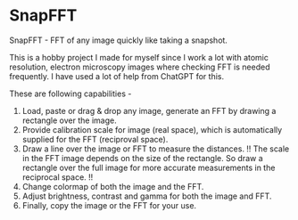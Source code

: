 # SnapFFT
SnapFFT - FFT of any image quickly like taking a snapshot.

This is a hobby project I made for myself since I work a lot with atomic resolution, electron microscopy images where checking FFT is needed frequently. I have used a lot of help from ChatGPT for this. 

These are following capabilities - 

1. Load, paste or drag & drop any image, generate an FFT by drawing a rectangle over the image.
2. Provide calibration scale for image (real space), which is automatically supplied for the FFT (reciproval space).
3. Draw a line over the image or FFT to measure the distances.  !! The scale in the FFT image depends on the size of the rectangle. So draw a rectangle over the full image for more accurate measurements in the reciprocal space. !!
4. Change colormap of both the image and the FFT.
5. Adjust brightness, contrast and gamma for both the image and FFT.
6. Finally, copy the image or the FFT for your use. 
